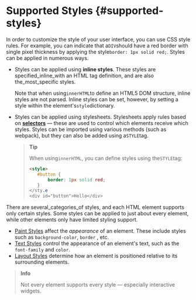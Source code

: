 # Supported Styles {#supported-styles}

In order to customize the style of your user interface, you can use CSS style rules. For example, you can indicate that a`DIV`should have a red border with single pixel thickness by applying the style`border: 1px solid red;`. Styles can be applied in numerous ways.

* Styles can be applied using **inline styles**. These styles are specified_inline_with an HTML tag definition, and are also the_most_specific styles.



  Note that when using`innerHTML`to define an HTML5 DOM structure, inline styles are not parsed. Inline styles can be set, however, by setting a style within the element's`style`dictionary.

* Styles can be applied using stylesheets. Stylesheets apply rules based on [**selectors**](./supported-css-selectors.md) — these are used to control which elements receive which styles. Styles can be imported using various methods \(such as webpack\), but they can also be added using a`STYLE`tag.

  > **Tip**
  >
  > When using`innerHTML`, you can define styles using the`STYLE`tag:
  >
  > ```html
  > <style>
  >    #button {
  >        border: 1px solid red;
  >    }
  > </sty.e
  > <div id="button">Hello</div>
  >
  > ```

There are several_categories_of styles, and each HTML element supports only certain styles. Some styles can be applied to just about every element, while other elements only have limited styling support.

* [Paint Styles](./supported-css-paint-styles.md) affect the
  _appearance_ of an element. These include styles such as
  `background-color`, `border` , etc.
* [Text Styles](./supported-css-text-styles.md) control the appearance of an element's text, such as the `font-family` and `color`.
* [Layout Styles](./supported-css-layout-styles.md) determine how an element is positioned relative to its surrounding elements.

> **Info**
>
> Not every element supports every style — especially interactive widgets.



  


